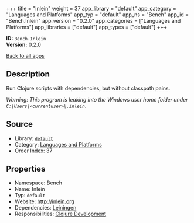﻿+++
title = "Inlein"
weight = 37
app_library = "default"
app_category = "Languages and Platforms"
app_typ = "default"
app_ns = "Bench"
app_id = "Bench.Inlein"
app_version = "0.2.0"
app_categories = ["Languages and Platforms"]
app_libraries = ["default"]
app_types = ["default"]
+++

**ID:** `Bench.Inlein`  
**Version:** 0.2.0  
<!--more-->

[Back to all apps](/apps/)

## Description
Run Clojure scripts with dependencies, but without classpath pains.

_Warning: This program is leaking into the Windows user home folder under `C:\Users\<currentuser>\.inlein`_.

## Source

* Library: [`default`](/app_libraries/default)
* Category: [Languages and Platforms](/app_categories/languages-and-platforms)
* Order Index: 37

## Properties

* Namespace: Bench
* Name: Inlein
* Typ: `default`
* Website: <http://inlein.org>
* Dependencies: [Leiningen](/apps/Bench.Leiningen)
* Responsibilities: [Clojure Development](/apps/Bench.Group.ClojureDevelopment)

